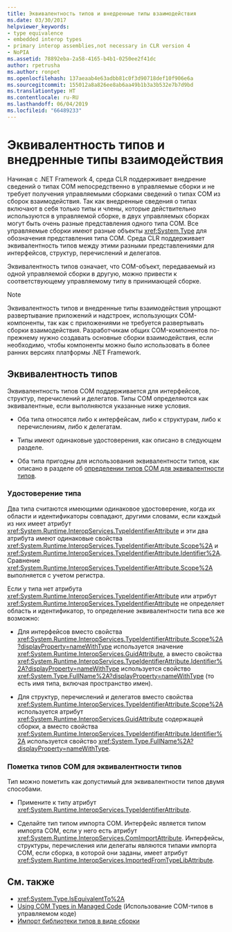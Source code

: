 ```yaml
---
title: Эквивалентность типов и внедренные типы взаимодействия
ms.date: 03/30/2017
helpviewer_keywords:
- type equivalence
- embedded interop types
- primary interop assemblies,not necessary in CLR version 4
- NoPIA
ms.assetid: 78892eba-2a58-4165-b4b1-0250ee2f41dc
author: rpetrusha
ms.author: ronpet
ms.openlocfilehash: 137aeaab4e63adbb81c0f3d90718def10f906e6a
ms.sourcegitcommit: 155012a8a826ee8ab6aa49b1b3a3b532e7b7d9bd
ms.translationtype: HT
ms.contentlocale: ru-RU
ms.lasthandoff: 06/04/2019
ms.locfileid: "66489233"
---
```

# <a name="type-equivalence-and-embedded-interop-types"></a>Эквивалентность типов и внедренные типы взаимодействия

Начиная с .NET Framework 4, среда CLR поддерживает внедрение сведений о типах COM непосредственно в управляемые сборки и не требует получения управляемыми сборками сведений о типах COM из сборок взаимодействия. Так как внедренные сведения о типах включают в себя только типы и члены, которые действительно используются в управляемой сборке, в двух управляемых сборках могут быть очень разные представления одного типа COM. Все управляемые сборки имеют разные объекты <xref:System.Type> для обозначения представления типа COM. Среда CLR поддерживает эквивалентность типов между этими разными представлениями для интерфейсов, структур, перечислений и делегатов.

Эквивалентность типов означает, что COM-объект, передаваемый из одной управляемой сборки в другую, можно привести к соответствующему управляемому типу в принимающей сборке.

> [!NOTE]
> Эквивалентность типов и внедренные типы взаимодействия упрощают развертывание приложений и надстроек, использующих COM-компоненты, так как с приложениями не требуется развертывать сборки взаимодействия. Разработчикам общих COM-компонентов по-прежнему нужно создавать основные сборки взаимодействия, если необходимо, чтобы компоненты можно было использовать в более ранних версиях платформы .NET Framework.

## <a name="type-equivalence"></a>Эквивалентность типов

 Эквивалентность типов COM поддерживается для интерфейсов, структур, перечислений и делегатов. Типы COM определяются как эквивалентные, если выполняются указанные ниже условия.

- Оба типа относятся либо к интерфейсам, либо к структурам, либо к перечислениям, либо к делегатам.

- Типы имеют одинаковые удостоверения, как описано в следующем разделе.

- Оба типа пригодны для использования эквивалентности типов, как описано в разделе об [определении типов COM для эквивалентности типов](#marking-com-types-for-type-equivalence).

### <a name="type-identity"></a>Удостоверение типа

Два типа считаются имеющими одинаковое удостоверение, когда их области и идентификаторы совпадают, другими словами, если каждый из них имеет атрибут <xref:System.Runtime.InteropServices.TypeIdentifierAttribute> и эти два атрибута имеют одинаковые свойства <xref:System.Runtime.InteropServices.TypeIdentifierAttribute.Scope%2A> и <xref:System.Runtime.InteropServices.TypeIdentifierAttribute.Identifier%2A>. Сравнение <xref:System.Runtime.InteropServices.TypeIdentifierAttribute.Scope%2A> выполняется с учетом регистра.

Если у типа нет атрибута <xref:System.Runtime.InteropServices.TypeIdentifierAttribute> или атрибут <xref:System.Runtime.InteropServices.TypeIdentifierAttribute> не определяет область и идентификатор, то определение эквивалентности типа все же возможно:

- Для интерфейсов вместо свойства <xref:System.Runtime.InteropServices.TypeIdentifierAttribute.Scope%2A?displayProperty=nameWithType> используется значение <xref:System.Runtime.InteropServices.GuidAttribute>, а вместо свойства <xref:System.Runtime.InteropServices.TypeIdentifierAttribute.Identifier%2A?displayProperty=nameWithType> используется свойство <xref:System.Type.FullName%2A?displayProperty=nameWithType> (то есть имя типа, включая пространство имен).

- Для структур, перечислений и делегатов вместо свойства <xref:System.Runtime.InteropServices.TypeIdentifierAttribute.Scope%2A> используется атрибут <xref:System.Runtime.InteropServices.GuidAttribute> содержащей сборки, а вместо свойства <xref:System.Runtime.InteropServices.TypeIdentifierAttribute.Identifier%2A> используется свойство <xref:System.Type.FullName%2A?displayProperty=nameWithType>.

### <a name="marking-com-types-for-type-equivalence"></a>Пометка типов COM для эквивалентности типов

 Тип можно пометить как допустимый для эквивалентности типов двумя способами.

- Примените к типу атрибут <xref:System.Runtime.InteropServices.TypeIdentifierAttribute>.

- Сделайте тип типом импорта COM. Интерфейс является типом импорта COM, если у него есть атрибут <xref:System.Runtime.InteropServices.ComImportAttribute>. Интерфейсы, структуры, перечисления или делегаты являются типами импорта COM, если сборка, в которой они заданы, имеет атрибут <xref:System.Runtime.InteropServices.ImportedFromTypeLibAttribute>.

## <a name="see-also"></a>См. также

- <xref:System.Type.IsEquivalentTo%2A>
- [Using COM Types in Managed Code](https://docs.microsoft.com/previous-versions/dotnet/netframework-4.0/3y76b69k(v=vs.100)) (Использование COM-типов в управляемом коде)
- [Импорт библиотеки типов в виде сборки](importing-a-type-library-as-an-assembly.md)
